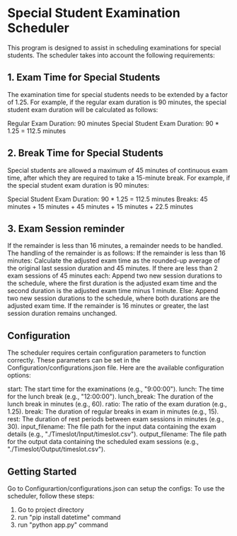 # Special Student Examination Scheduler

This program is designed to assist in scheduling examinations for special students. The scheduler takes into account the following requirements:

## 1. Exam Time for Special Students

The examination time for special students needs to be extended by a factor of 1.25. For example, if the regular exam duration is 90 minutes, the special student exam duration will be calculated as follows:

Regular Exam Duration: 90 minutes
Special Student Exam Duration: 90 * 1.25 = 112.5 minutes

## 2. Break Time for Special Students

Special students are allowed a maximum of 45 minutes of continuous exam time, after which they are required to take a 15-minute break. For example, if the special student exam duration is 90 minutes:

Special Student Exam Duration: 90 * 1.25 = 112.5 minutes
Breaks: 45 minutes + 15 minutes + 45 minutes + 15 minutes + 22.5 minutes

## 3. Exam Session reminder
If the remainder is less than 16 minutes, a remainder needs to be handled. The handling of the remainder is as follows:
If the remainder is less than 16 minutes:
Calculate the adjusted exam time as the rounded-up average of the original last session duration and 45 minutes.
If there are less than 2 exam sessions of 45 minutes each:
Append two new session durations to the schedule, where the first duration is the adjusted exam time and the second duration is the adjusted exam time minus 1 minute.
Else:
Append two new session durations to the schedule, where both durations are the adjusted exam time.
If the remainder is 16 minutes or greater, the last session duration remains unchanged.

## Configuration
The scheduler requires certain configuration parameters to function correctly. These parameters can be set in the Configuration/configurations.json file. Here are the available configuration options:

start: The start time for the examinations (e.g., "9:00:00").
lunch: The time for the lunch break (e.g., "12:00:00").
lunch_break: The duration of the lunch break in minutes (e.g., 60).
ratio: The ratio of the exam duration (e.g., 1.25).
break: The duration of regular breaks in exam in minutes (e.g., 15).
rest: The duration of rest periods between exam sessions in minutes (e.g., 30).
input_filename: The file path for the input data containing the exam details (e.g., "./Timeslot/Input/timeslot.csv").
output_filename: The file path for the output data containing the scheduled exam sessions (e.g., "./Timeslot/Output/timeslot.csv").


## Getting Started

Go to Configurartion/configurations.json can setup the configs:
To use the scheduler, follow these steps:

1. Go to project directory
1. run "pip install datetime" command
2. run "python app.py" command